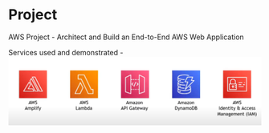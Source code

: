 # Project
AWS Project - Architect and Build an End-to-End AWS Web Application

Services used and demonstrated -
![Alt text][def]

[def]: image.png